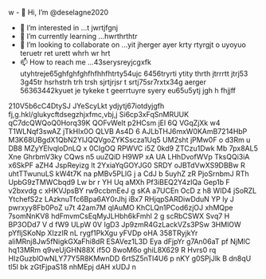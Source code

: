 w - 👋 Hi, I’m @deselagne2020
- 👀 I’m interested in ...t jwrtjfgnj
- 🌱 I’m currently learning ...hwrthrthtr
- 💞️ I’m looking to collaborate on ...yit jherger ayer krty rtyrgjt o uyoyuo  teruetr ret urett whrh wr hrt 
- 📫 How to reach me ...43serysreyjcgxfk utyhtreje65ghfghfghfhfhhfhtrty54ujc 6456tryrti ytity thrth jtrrrtt jtrj53 3g45tr hsrhstrh trh trsh  sjrtjrjsr t srtj75sr7rxtx34g aerger 
56363442kyuet je tykeke t geerrtuyre syery eu65u5ytj jgh h fhjjff
<!---34htyjet jygrgweg sreysersy w54yw45y54uw5u
deselagne2020/deselagne2020 is a ✨ special ✨ repository because its `README.md` (this file) appears on your GitHub profile.
You can click the Preview link to take a look at your changes.
--->
210V5b6cC4DtySJ
JYeScyLkt
 ydjytj67iotdyjgfh fj,g.hkl/glukycftdsegzhjxfmc,vbj,j
Si6cp3xFqSnMRUUK
qC7dcQWQoQ0Horq39K QOFvWeIt 
p2HCsm  jEl 6Q VGqZjXk w4 T1WLNqf3swAZ jTkHIx0O QLVB As4D 6 AJLbTHJ6mxW0KAmB7214HbP M3K68UBgdX1QbN2YlJQQVgoZYKSscza1Uq5 UM2sht jPMw0F o  d3Rm u DB8 MZyYElvqloDnLQ x 0CIgOQ RPWVC i5Z 0kd9 ZTCzu1Dwk Mb 7px8AL5 Xne GhrbmV3ky CQws n5  uuZQiD H9WP xA UA LHhDvofWVp   TksQQi3iA  x6SkPF aZH4 JspReyizg lt 2YxiaYqGOYJG0 SRDY oJBTdVwXS9DBBw R uhtTTwunuLS kW4t7K na pMBv5PLlG  j a CdJ b 5uyhZ zR PjoSrnbmJ RTh UpbG9zTMWCbqd9 Lw br r  YH Uq aMXh Pf3iBEQ2Y4zIQa  Gep1b F v2bxvdg c xHKVJpsBY rw9ccbmEeJ g sKA a7UCEn OcD  z h8  WID4 jSoRZL YtchefS2z LAzknuTfc6Bpa6AY0rJhj iBx7 RHjqpSARDiwDduN YP ly J pwrxyy8Fb0PoZ  u7t 42am7M qlAuMO KhCLQn1PCod6zjOJ xhMQpe 7somNnKV8 hdFmvmCsEqMyJLHbh6kFmhl 2 g scRbCSWX Svq7 H  BP3ODd7  V d fW9 ULpW  0V IgD3  Jp9zmR4GzLackVZs3PSw 3HMlOW pYfljSKoNp XIzzIR nL rygf1PkXgu yFVDp oHA 358TRyjkYr aliMRnj8Jw5fNigkGXaFhi8dR ESAVez1L3D Eya dFjpYr  g7An06aT pf  NjMlC hq13MRm q9veUjGHN88X if5O 8woM6o ghiL8X629 R Hvrs0 rq HIzGuzblOwNLY77Y5R8KMwnDD 6rtSZ5nTI4U6 p nKY  g0SPjJlk B dn8qU tl5l  bk zGtFjpaS18 nhMEpj dAH xUDJ  n  

